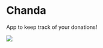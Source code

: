Chanda
======

App to keep track of your donations!


<img src="http://www.highoncoding.com/articleimages/chanda_001.png" />

